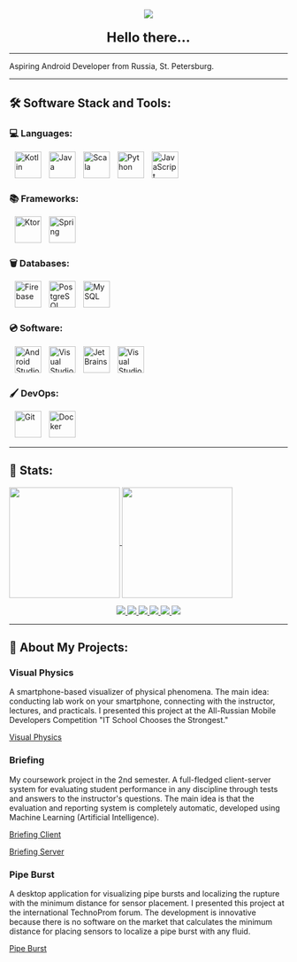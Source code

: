 <div id="header" align="center">
    <div id="social_badges" style="margin-top: 15px;">
        <a href=https://t.me/ilyas_s_s">
            <img style="margin: 0 10px 0 10px" src="https://img.shields.io/badge/Telegram-2CA5E0?style=for-the-badge&logo=telegram&logoColor=white">
        </a>
    </div>
    <div style="font-size: 24px; margin-top: 20px;"><b>Hello there...</b></div>
</div>

---

Aspiring Android Developer from Russia, St. Petersburg.



---

## 🛠️ Software Stack and Tools:

<div id="stack_badges">

### 💻 Languages:
<div id="languages">
    <img width="48" style="margin-left: 10px;" title="Kotlin" alt="Kotlin" src="https://cdn.jsdelivr.net/gh/devicons/devicon/icons/kotlin/kotlin-original.svg" />
    <img width="48" style="margin-left: 10px;" title="Java" alt="Java" src="https://cdn.jsdelivr.net/gh/devicons/devicon/icons/java/java-original.svg" />
    <img width="48" style="margin-left: 10px;" title="Scala" alt="Scala" src="https://cdn.jsdelivr.net/gh/devicons/devicon/icons/scala/scala-original.svg" />
    <img width="48" style="margin-left: 10px;" title="Python" alt="Python" src="https://cdn.jsdelivr.net/gh/devicons/devicon/icons/python/python-original.svg" />
    <img width="48" style="margin-left: 10px;" title="JavaScript" alt="JavaScript" src="https://cdn.jsdelivr.net/gh/devicons/devicon/icons/javascript/javascript-plain.svg" />

</div>

### 📚 Frameworks:
<div id="frameworks_libraries">
    <img width="48" style="margin-left: 10px;" title="Ktor" alt="Ktor" src="https://cdn.jsdelivr.net/gh/devicons/devicon/icons/kotlin/kotlin-original-wordmark.svg" />
    <img width="48" style="margin-left: 10px;" title="Spring" alt="Spring" src="https://cdn.jsdelivr.net/gh/devicons/devicon/icons/spring/spring-original.svg" />
</div>

### 🗑️ Databases:
<div id="databases">
    <img width="48" style="margin-left: 10px;" title="Firebase" alt="Firebase" src="https://cdn.jsdelivr.net/gh/devicons/devicon/icons/firebase/firebase-plain-wordmark.svg" />
    <img width="48" style="margin-left: 10px;" title="PostgrSQL" alt="PostgreSQL" src="https://cdn.jsdelivr.net/gh/devicons/devicon/icons/postgresql/postgresql-original.svg" />
    <img width="48" style="margin-left: 10px;" title="MongoDB" alt="MySQL" src="https://cdn.jsdelivr.net/gh/devicons/devicon/icons/mongodb/mongodb-original.svg" />
</div>

### 💿 Software:
<div id="software">
    <img width="48" style="margin-left: 10px;" title="Androi Studio" alt="Android Studio" src="https://cdn.jsdelivr.net/gh/devicons/devicon/icons/androidstudio/androidstudio-original.svg" />
    <img width="48" style="margin-left: 10px;" title="Visual Studio" alt="Visual Studio" src="https://cdn.jsdelivr.net/gh/devicons/devicon/icons/visualstudio/visualstudio-plain.svg" />
    <img width="48" style="margin-left: 10px;" title="JetBrains" alt="JetBrains" src="https://cdn.jsdelivr.net/gh/devicons/devicon/icons/jetbrains/jetbrains-original.svg" />
    <img width="48" style="margin-left: 10px;" title="Visual Studio Code" alt="Visual Studio Code" src="https://cdn.jsdelivr.net/gh/devicons/devicon/icons/vscode/vscode-original.svg" />
</div>

### 🖌️ DevOps:
<div id="design">
    <img width="48" style="margin-left: 10px;" title="Git" alt="Git" src="https://cdn.jsdelivr.net/gh/devicons/devicon/icons/git/git-original.svg" />
    <img width="48" style="margin-left: 10px;" title="Docker" alt="Docker" src="https://cdn.jsdelivr.net/gh/devicons/devicon/icons/docker/docker-original.svg" />
</div>
</div>

---

## 🥇 Stats:
<div>
<a href="https://github.com/anuraghazra/github-readme-stats">
  <img height=200 align="center" src="http://github-readme-streak-stats.herokuapp.com?user=kharisovilyas&theme=dracula&hide_border=true&border_radius=24" />
</a>
<a href="https://github.com/anuraghazra/convoychat">
  <img height=200 align="center" src="https://readme-stats.clckblog.space/api/top-langs/?username=kharisovilyas&hide=php&langs_count=6&layout=compact&theme=dracula&hide_border=true&border_radius=24" />
</a>
</div>
<p align="center">
  <a href="https://github.com/kharisovilyas">
    <img src="http://github-profile-summary-cards.vercel.app/api/cards/profile-details?username=kharisovilyas&theme=transparent"/>
  </a>
  <a href="https://github.com/kharisovilyas">
    <img src="https://github-readme-streak-stats.herokuapp.com/?user=kharisovilyas&hide_border=true&card_width=338&theme=transparent"/>
  </a>
  <a href="https://github.com/kharisovilyas">
    <img src="http://github-profile-summary-cards.vercel.app/api/cards/stats?username=kharisovilyas&theme=transparent"/>
  </a>
  <a href="https://github.com/kharisovilyas">
    <img src="http://github-profile-summary-cards.vercel.app/api/cards/most-commit-language?username=kharisovilyas&theme=transparent"/>
  </a>
  <a href="https://github.com/kharisovilyas">
    <img src="http://github-profile-summary-cards.vercel.app/api/cards/repos-per-language?username=kharisovilyas&theme=transparent"/>
  </a>
   <a href="https://github.com/kharisovilyas">
    <img src="https://github-profile-trophy.vercel.app/?username=kharisovilyas&theme=onedark&column=4&margin-w=45&margin-h=45"/>
  </a>
</p>

---

## 🔗 About My Projects:

### Visual Physics
A smartphone-based visualizer of physical phenomena. The main idea: conducting lab work on your smartphone, connecting with the instructor, lectures, and practicals. I presented this project at the All-Russian Mobile Developers Competition "IT School Chooses the Strongest."

[Visual Physics](https://github.com/kharisovilyas/Visual-Physics-Pro)

### Briefing
My coursework project in the 2nd semester. A full-fledged client-server system for evaluating student performance in any discipline through tests and answers to the instructor's questions. The main idea is that the evaluation and reporting system is completely automatic, developed using Machine Learning (Artificial Intelligence).

[Briefing Client](https://github.com/kharisovilyas/Briefing1)

[Briefing Server](https://github.com/kharisovilyas/BriefingServer)

### Pipe Burst
A desktop application for visualizing pipe bursts and localizing the rupture with the minimum distance for sensor placement. I presented this project at the international TechnoProm forum. The development is innovative because there is no software on the market that calculates the minimum distance for placing sensors to localize a pipe burst with any fluid.

[Pipe Burst](https://github.com/kharisovilyas/PipeBurst)

